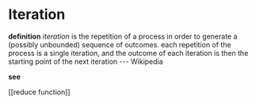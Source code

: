 # Iteration

**definition** _iteration_ is the repetition of a process in order to generate a (possibly unbounded) sequence of outcomes. each repetition of the process is a single iteration, and the outcome of each iteration is then the starting point of the next iteration --- Wikipedia

**see**

[[reduce function]]
